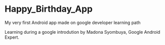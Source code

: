 # Happy_Birthday_App
My very first Android app made on google developer learning path

Learning during a google introdution by Madona Syombuya, Google Android Expert.
